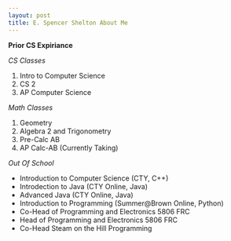 ```yaml
---
layout: post
title: E. Spencer Shelton About Me
---
```

**Prior CS Expiriance**  


_CS Classes_  
1. Intro to Computer Science  
2. CS 2  
3. AP Computer Science  


_Math Classes_  
1. Geometry  
2. Algebra 2 and Trigonometry  
3. Pre-Calc AB  
4. AP Calc-AB (Currently Taking)  


_Out Of School_  
* Introduction to Computer Science (CTY, C++)  
* Introdection to Java (CTY Online, Java)  
* Advanced Java (CTY Online, Java)  
* Introduction to Programming (Summer@Brown Online, Python)  
* Co-Head of Programming and Electronics 5806 FRC  
* Head of Programming and Electronics 5806 FRC  
* Co-Head Steam on the Hill Programming  

